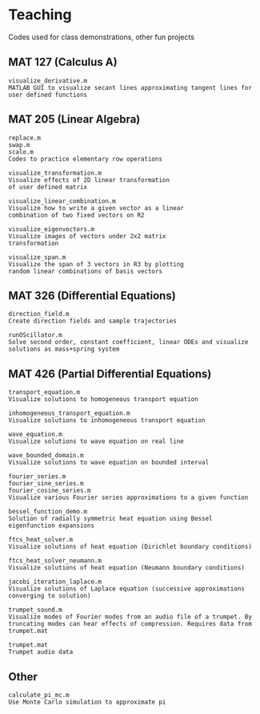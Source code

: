 # Teaching
 Codes used for class demonstrations, other fun projects

## MAT 127 (Calculus A)
    visualize_derivative.m
    MATLAB GUI to visualize secant lines approximating tangent lines for user defined functions

## MAT 205 (Linear Algebra)

    replace.m
    swap.m
    scale.m
    Codes to practice elementary row operations
    
    visualize_transformation.m
    Visualize effects of 2D linear transformation
    of user defined matrix
    
    visualize_linear_combination.m
    Visualize how to write a given vector as a linear
    combination of two fixed vectors on R2
    
    visualize_eigenvectors.m
    Visualize images of vectors under 2x2 matrix
    transformation
    
    visualize_span.m
    Visualize the span of 3 vectors in R3 by plotting
    random linear combinations of basis vectors

## MAT 326 (Differential Equations)

    direction_field.m
    Create direction fields and sample trajectories

    runOScillator.m
    Solve second order, constant coefficient, linear ODEs and visualize solutions as mass+spring system

## MAT 426 (Partial Differential Equations)
    
    transport_equation.m
    Visualize solutions to homogeneous transport equation
   
    inhomogeneous_transport_equation.m
    Visualize solutions to inhomogeneous transport equation
   
    wave_equation.m
    Visualize solutions to wave equation on real line
   
    wave_bounded_domain.m
    Visualize solutions to wave equation on bounded interval
   
    fourier_series.m
    fourier_sine_series.m
    fourier_cosine_series.m
    Visualize various Fourier series approximations to a given function
   
    bessel_function_demo.m
    Solution of radially symmetric heat equation using Bessel eigenfunction expansions
   
    ftcs_heat_solver.m
    Visualize solutions of heat equation (Dirichlet boundary conditions)
   
    ftcs_heat_solver_neumann.m
    Visualize solutions of heat equation (Neumann boundary conditions)
   
    jacobi_iteration_laplace.m
    Visualize solutions of Laplace equation (successive approximations converging to solution)
   
    trumpet_sound.m
    Visualize modes of Fourier modes from an audio file of a trumpet. By truncating modes can hear effects of compression. Requires data from trumpet.mat
   
    trumpet.mat
    Trumpet audio data
   
## Other

    calculate_pi_mc.m
    Use Monte Carlo simulation to approximate pi
